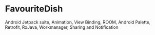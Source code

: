 # FavouriteDish
Android Jetpack suite, Animation, View Binding, ROOM, Android Palette, Retrofit, RxJava, Workmanager, Sharing and Notification
